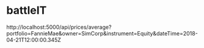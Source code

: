 # battleIT

http://localhost:5000/api/prices/average?portfolio=FannieMae&owner=SimCorp&instrument=Equity&dateTime=2018-04-21T12:00:00.345Z
